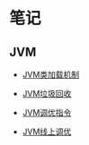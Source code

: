 # 笔记

## JVM

* [JVM类加载机制](note/JVM类加载机制)

* [JVM垃圾回收](note/JVM垃圾回收)

* [JVM调优指令](note/JVM调优指令.md)

* [JVM线上调优](note/JVM线上调优.md)

  

